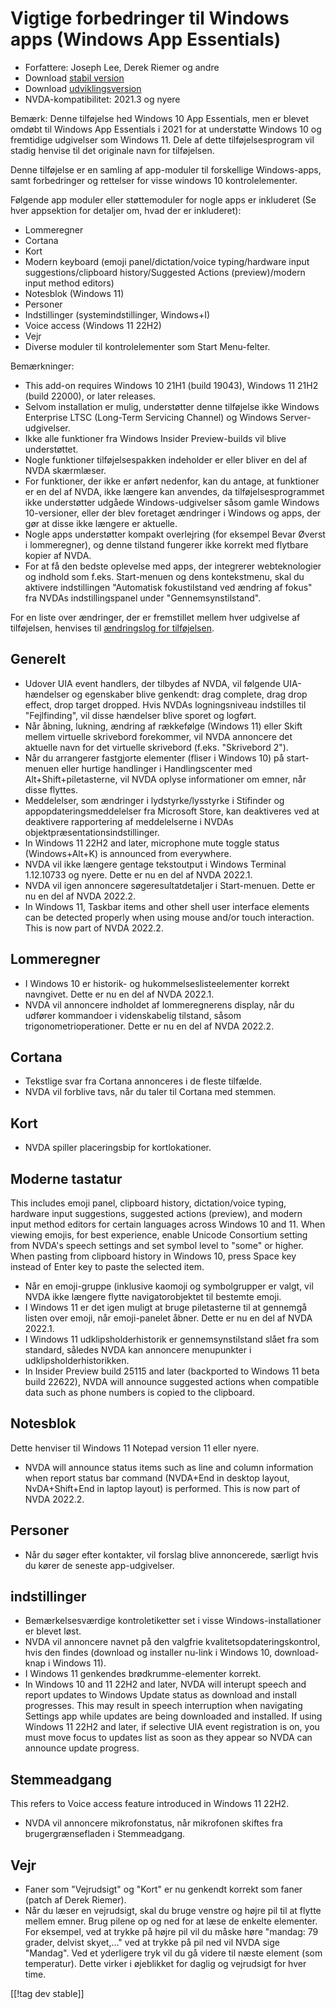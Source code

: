 # Vigtige forbedringer til Windows apps (Windows App Essentials) #

* Forfattere: Joseph Lee, Derek Riemer og andre
* Download [stabil version][1]
* Download [udviklingsversion][2]
* NVDA-kompatibilitet: 2021.3 og nyere

Bemærk: Denne tilføjelse hed Windows 10 App Essentials, men er blevet omdøbt
til Windows App Essentials i 2021 for at understøtte Windows 10 og
fremtidige udgivelser som Windows 11. Dele af dette tilføjelsesprogram vil
stadig henvise til det originale navn for tilføjelsen.

Denne tilføjelse er en samling af app-moduler til forskellige Windows-apps,
samt forbedringer og rettelser for visse windows 10 kontrolelementer.

Følgende app moduler eller støttemoduler for nogle apps er inkluderet (Se
hver appsektion for detaljer om, hvad der er inkluderet):

* Lommeregner
* Cortana
* Kort
* Modern keyboard (emoji panel/dictation/voice typing/hardware input
  suggestions/clipboard history/Suggested Actions (preview)/modern input
  method editors)
* Notesblok (Windows 11)
* Personer
* Indstillinger (systemindstillinger, Windows+I)
* Voice access (Windows 11 22H2)
* Vejr
* Diverse moduler til kontrolelementer som Start Menu-felter.

Bemærkninger:

* This add-on requires Windows 10 21H1 (build 19043), Windows 11 21H2 (build
  22000), or later releases.
* Selvom installation er mulig, understøtter denne tilføjelse ikke Windows
  Enterprise LTSC (Long-Term Servicing Channel) og Windows
  Server-udgivelser.
* Ikke alle funktioner fra Windows Insider Preview-builds vil blive
  understøttet.
* Nogle funktioner tilføjelsespakken indeholder er eller bliver en del af
  NVDA skærmlæser.
* For funktioner, der ikke er anført nedenfor, kan du antage, at funktioner
  er en del af NVDA, ikke længere kan anvendes, da tilføjelsesprogrammet
  ikke understøtter udgåede Windows-udgivelser såsom gamle Windows
  10-versioner, eller der blev foretaget ændringer i Windows og apps, der
  gør at disse ikke længere er aktuelle.
* Nogle apps understøtter kompakt overlejring (for eksempel Bevar Øverst i
  lommeregner), og denne tilstand fungerer ikke korrekt med flytbare kopier
  af NVDA.
* For at få den bedste oplevelse med apps, der integrerer webteknologier og
  indhold som f.eks. Start-menuen og dens kontekstmenu, skal du aktivere
  indstillingen "Automatisk fokustilstand ved ændring af fokus" fra NVDAs
  indstillingspanel under "Gennemsynstilstand".

For en liste over ændringer, der er fremstillet mellem hver udgivelse af
tilføjelsen, henvises til [ændringslog for tilføjelsen][3].

## Generelt

* Udover UIA event handlers, der tilbydes af NVDA, vil følgende
  UIA-hændelser og egenskaber blive genkendt: drag complete, drag drop
  effect, drop target dropped. Hvis NVDAs logningsniveau indstilles til
  "Fejlfinding", vil disse hændelser blive sporet og logført.
* Når åbning, lukning, ændring af rækkefølge (Windows 11) eller Skift mellem
  virtuelle skrivebord forekommer, vil NVDA annoncere det aktuelle navn for
  det virtuelle skrivebord (f.eks. "Skrivebord 2").
* Når du arrangerer fastgjorte elementer (fliser i Windows 10) på
  start-menuen eller hurtige handlinger i Handlingscenter med
  Alt+Shift+piletasterne, vil NVDA oplyse informationer om emner, når disse
  flyttes.
* Meddelelser, som ændringer i lydstyrke/lysstyrke i Stifinder og
  appopdateringsmeddelelser fra Microsoft Store, kan deaktiveres ved at
  deaktivere rapportering af meddelelserne i NVDAs
  objektpræsentationsindstillinger.
* In Windows 11 22H2 and later, microphone mute toggle status
  (Windows+Alt+K) is announced from everywhere.
* NVDA vil ikke længere gentage tekstoutput i Windows Terminal 1.12.10733 og
  nyere. Dette er nu en del af NVDA 2022.1.
* NVDA vil igen annoncere søgeresultatdetaljer i Start-menuen. Dette er nu
  en del af NVDA 2022.2.
* In Windows 11, Taskbar items and other shell user interface elements can
  be detected properly when using mouse and/or touch interaction. This is
  now part of NVDA 2022.2.

## Lommeregner

* I Windows 10 er historik- og hukommelseslisteelementer korrekt
  navngivet. Dette er nu en del af NVDA 2022.1.
* NVDA vil annoncere indholdet af lommeregnerens display, når du udfører
  kommandoer i videnskabelig tilstand, såsom trigonometrioperationer. Dette
  er nu en del af NVDA 2022.2.

## Cortana

* Tekstlige svar fra Cortana annonceres i de fleste tilfælde.
* NVDA vil forblive tavs, når du taler til Cortana med stemmen.

## Kort

* NVDA spiller placeringsbip for kortlokationer.

## Moderne tastatur

This includes emoji panel, clipboard history, dictation/voice typing,
hardware input suggestions, suggested actions (preview), and modern input
method editors for certain languages across Windows 10 and 11. When viewing
emojis, for best experience, enable Unicode Consortium setting from NVDA's
speech settings and set symbol level to "some" or higher. When pasting from
clipboard history in Windows 10, press Space key instead of Enter key to
paste the selected item.

* Når en emoji-gruppe (inklusive kaomoji og symbolgrupper er valgt, vil NVDA
  ikke længere flytte navigatorobjektet til bestemte emoji.
* I Windows 11 er det igen muligt at bruge piletasterne til at gennemgå
  listen over emoji, når emoji-panelet åbner. Dette er nu en del af NVDA
  2022.1.
* I Windows 11 udklipsholderhistorik er gennemsynstilstand slået fra som
  standard, således NVDA kan annoncere menupunkter i
  udklipsholderhistorikken.
* In Insider Preview build 25115 and later (backported to Windows 11 beta
  build 22622), NVDA will announce suggested actions when compatible data
  such as phone numbers is copied to the clipboard.

## Notesblok

Dette henviser til Windows 11 Notepad version 11 eller nyere.

* NVDA will announce status items such as line and column information when
  report status bar command (NVDA+End in desktop layout, NvDA+Shift+End in
  laptop layout) is performed. This is now part of NVDA 2022.2.

## Personer

* Når du søger efter kontakter, vil forslag blive annoncerede, særligt hvis
  du kører de seneste app-udgivelser.

## indstillinger

* Bemærkelsesværdige kontroletiketter set i visse Windows-installationer er
  blevet løst.
* NVDA vil annoncere navnet på den valgfrie kvalitetsopdateringskontrol,
  hvis den findes (download og installer nu-link i Windows 10, download-knap
  i Windows 11).
* I Windows 11 genkendes brødkrumme-elementer korrekt.
* In Windows 10 and 11 22H2 and later, NVDA will interupt speech and report
  updates to Windows Update status as download and install progresses. This
  may result in speech interruption when navigating Settings app while
  updates are being downloaded and installed. If using Windows 11 22H2 and
  later, if selective UIA event registration is on, you must move focus to
  updates list as soon as they appear so NVDA can announce update progress.

## Stemmeadgang

This refers to Voice access feature introduced in Windows 11 22H2.

* NVDA vil annoncere mikrofonstatus, når mikrofonen skiftes fra
  brugergrænsefladen i Stemmeadgang.

## Vejr

* Faner som "Vejrudsigt" og "Kort" er nu genkendt korrekt som faner (patch
  af Derek Riemer).
* Når du læser en vejrudsigt, skal du bruge venstre og højre pil til at
  flytte mellem emner. Brug pilene op og ned for at læse de enkelte
  elementer. For eksempel, ved at trykke på højre pil vil du måske høre
  "mandag: 79 grader, delvist skyet,..." ved at trykke på pil ned vil NVDA
  sige "Mandag". Ved et yderligere tryk vil du gå videre til næste element
  (som temperatur). Dette virker i øjeblikket for daglig og vejrudsigt for
  hver time.

[[!tag dev stable]]

[1]: https://addons.nvda-project.org/files/get.php?file=w10

[2]: https://addons.nvda-project.org/files/get.php?file=w10-dev

[3]: https://github.com/josephsl/wintenapps/wiki/w10changelog
